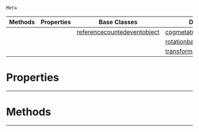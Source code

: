  `Meta`

|Methods|Properties|Base Classes|Derived Classes|
|---|---|---|---|
| | |[referencecountedeventobject](https://github.com/dragonCASTjosh/PlasmaDocs/blob/master/code_reference/class_reference/referencecountedeventobject.markdown)|[cogmetatransform](https://github.com/dragonCASTjosh/PlasmaDocs/blob/master/code_reference/class_reference/cogmetatransform.markdown)|
| | | |[rotationbasisgizmometatransform](https://github.com/dragonCASTjosh/PlasmaDocs/blob/master/code_reference/class_reference/rotationbasisgizmometatransform.markdown)|
| | | |[transformmetatransform](https://github.com/dragonCASTjosh/PlasmaDocs/blob/master/code_reference/class_reference/transformmetatransform.markdown)|


 #  Properties


---  
 #  Methods


---  
 

 